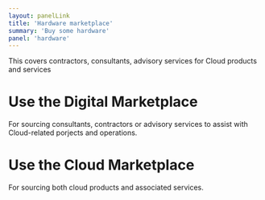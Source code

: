 ```yaml
---
layout: panelLink
title: 'Hardware marketplace'
summary: 'Buy some hardware'
panel: 'hardware'
---
```


This covers contractors, consultants, advisory services for Cloud products and services

# Use the Digital Marketplace

For sourcing consultants, contractors or advisory services to assist with Cloud-related porjects and operations.

# Use the Cloud Marketplace

For sourcing both cloud products and associated services.
